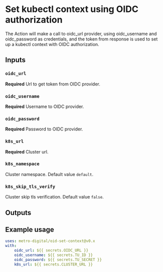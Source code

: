 # Set kubectl context using OIDC authorization

The Action will make a call to oidc_url provider, using oidc_username and oidc_password as credentials, and the token from response is used to set up a kubectl context with OIDC authorization.

## Inputs

### `oidc_url`

**Required** Url to get token from OIDC provider.

### `oidc_username`

**Required** Username to OIDC provider.

### `oidc_password`

**Required** Password to OIDC provider.

### `k8s_url`

**Required** Cluster url.

### `k8s_namespace`

Cluster namespace. Default value `default`.

### `k8s_skip_tls_verify`

Cluster skip tls verification. Default value `false`.

## Outputs

## Example usage

```yaml
uses: metro-digital/oid-set-context@v0.x
with:
    oidc_url: ${{ secrets.OIDC_URL }}
    oidc_username: ${{ secrets.TU_ID }}
    oidc_password: ${{ secrets.TU_SECRET }}
    k8s_url: ${{ secrets.CLUSTER_URL }}
```
